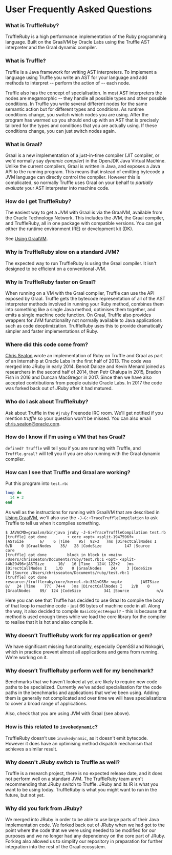 # User Frequently Asked Questions

### What is TruffleRuby?

TruffleRuby is a high performance implementation of the Ruby programming
language. Built on the GraalVM by Oracle Labs using the Truffle AST interpreter
and the Graal dynamic compiler.

### What is Truffle?

Truffle is a Java framework for writing AST interpreters. To implement a
language using Truffle you write an AST for your language and add methods to
interpret -- perform the action of -- each node.

Truffle also has the concept of specialisation. In most AST interpreters the
nodes are megamorphic -- they handle all possible types and other possible
conditions. In Truffle you write several different nodes for the same semantic
action but for different types and conditions. As runtime conditions change, you
switch which nodes you are using. After the program has warmed up you should end
up with an AST that is precisely tailored for the types and conditions that you
are actually using. If these conditions change, you can just switch nodes again.

### What is Graal?

Graal is a new implementation of a just-in-time compiler (JIT compiler, or we'd
normally say *dynamic compiler*) in the OpenJDK Java Virtual Machine. Unlike the
current compilers, Graal is written in Java, and exposes a Java API to the
running program. This means that instead of emitting bytecode a JVM language can
directly control the compiler. However this is complicated, so normally Truffle
uses Graal on your behalf to *partially evaluate* your AST interpreter into
machine code.

### How do I get TruffleRuby?

The easiest way to get a JVM with Graal is via the GraalVM, available from the
Oracle Technology Network. This includes the JVM, the Graal compiler, and
TruffleRuby, all in one package with compatible versions. You can get either the
runtime environment (RE) or development kit (DK).

See [Using GraalVM](using-graalvm.md).

### Why is TruffleRuby slow on a standard JVM?

The expected way to run TruffleRuby is using the Graal compiler. It isn't
designed to be efficient on a conventional JVM.

### Why is TruffleRuby faster on Graal?

When running on a VM with the Graal compiler, Truffle can use the API exposed by
Graal. Truffle gets the bytecode representation of all of the AST interpreter
methods involved in running your Ruby method, combines them into something like
a single Java method, optimises them together, and emits a single machine code
function. On Graal, Truffle also provides wrappers for JVM functionality not
normally available to Java applications such as code deoptimization. TruffleRuby
uses this to provide dramatically simpler and faster implementations of Ruby.

### Where did this code come from?

[Chris Seaton](https://github.com/chrisseaton) wrote an implementation of Ruby
on Truffle and Graal as part of an internship at Oracle Labs in the first half
of 2013. The code was merged into JRuby in early 2014. Benoit Daloze and Kevin
Menard joined as researchers in the second half of 2014, then Petr Chalupa in
2015, Bradon Fish in 2016 and Duncan MacGregor in 2017. Since then we have also
accepted contributions from people outside Oracle Labs. In 2017 the code was
forked back out of JRuby after it had matured.

### Who do I ask about TruffleRuby?

Ask about Truffle in the `#jruby` Freenode IRC room. We'll get notified if you
mention *truffle* so your question won't be missed. You can also email
chris.seaton@oracle.com.

### How do I know if I’m using a VM that has Graal?

`defined? Truffle` will tell you if you are running with Truffle, and
`Truffle.graal?` will tell you if you are also running with the Graal
dynamic compiler.

### How can I see that Truffle and Graal are working?

Put this program into `test.rb`:

```ruby
loop do
  14 + 2
end
```

As well as the instructions for running with GraalVM that are described in
[Using GraalVM](using-graalvm.md), we'll also use the `-J-G:+TraceTruffleCompilation`
to ask Truffle to tell us when it compiles something.

```
$ JAVACMD=graalvm/bin/java jruby -J-G:+TraceTruffleCompilation test.rb
[truffle] opt done         + core <opt> <split-1947596f>                               |ASTSize       6/    6 |Time    95(  92+3   )ms |DirectCallNodes I    0/D    0 |GraalNodes    35/   28 |CodeSize          147 |Source           core 
[truffle] opt done         block in block in <main> /Users/chrisseaton/Documents/ruby/test.rb:1 <opt> <split-44b29496>|ASTSize      10/   16 |Time   124( 122+2   )ms |DirectCallNodes I    1/D    0 |GraalNodes    24/    3 |CodeSize           69 |Source /Users/chrisseaton/Documents/ruby/test.rb:1 
[truffle] opt done         resource:/truffleruby/core/kernel.rb:331<OSR> <opt>        |ASTSize       8/   24 |Time    77(  74+4   )ms |DirectCallNodes I    2/D    0 |GraalNodes    89/  124 |CodeSize          341 |Source            n/a 
```

Here you can see that Truffle has decided to use Graal to compile the body of
that loop to machine code - just 66 bytes of machine code in all. Along the way,
it also decided to compile `BasicObject#equal?` - this is because that method is
used enough times while we load the core library for the compiler to realise
that it is hot and also compile it.

### Why doesn’t TruffleRuby work for my application or gem?

We have significant missing functionality, especially OpenSSl and Nokogiri,
which in practice prevent almost all applications and gems from running. We're
working on it.

### Why doesn’t TruffleRuby perform well for my benchmark?

Benchmarks that we haven’t looked at yet are likely to require new code paths to
be specialized. Currently we’ve added specialisation for the code paths in the
benchmarks and applications that we’ve been using. Adding them is generally not
complicated and over time we will have specialisations to cover a broad range of
applications.

Also, check that you are using JVM with Graal (see above).

### How is this related to `invokedynamic`?

TruffleRuby doesn’t use `invokedynamic`, as it doesn't emit bytecode. However it
does have an optimising method dispatch mechanism that achieves a similar
result.

### Why doesn't JRuby switch to Truffle as well?

Truffle is a research project, there is no expected release date, and it does
not perform well on a standard JVM. The TruffleRuby team aren't recommending
that JRuby switch to Truffle. JRuby and its IR is what you want to be using
today. TruffleRuby is what you might want to run in the future, but not yet.

### Why did you fork from JRuby?

We merged into JRuby in order to be able to use large parts of their Java
implementation code. We forked back out of JRuby when we had got to the point
where the code that we were using needed to be modified for our purposes and we
no longer had any dependency on the core part of JRuby. Forking also allowed us
to simplify our repository in preparation for further integration into the rest
of the Graal ecosystem.

